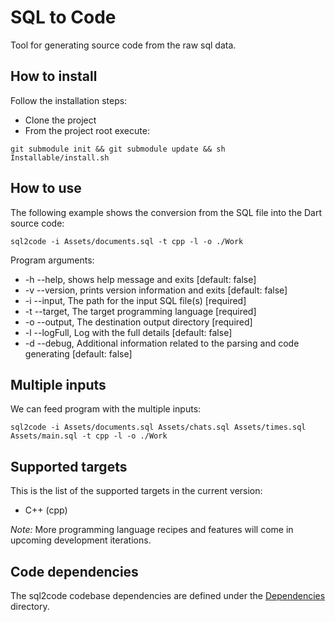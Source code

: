 # SQL to Code

Tool for generating source code from the raw sql data.

## How to install

Follow the installation steps:

- Clone the project
- From the project root execute:

```shell
git submodule init && git submodule update && sh Installable/install.sh
```

## How to use

The following example shows the conversion from the SQL file into the Dart source code:

`sql2code -i Assets/documents.sql -t cpp -l -o ./Work`

Program arguments:

- -h --help, shows help message and exits [default: false]
- -v --version, prints version information and exits [default: false]
- -i --input, The path for the input SQL file(s) [required]
- -t --target, The target programming language [required]
- -o --output, The destination output directory [required]
- -l --logFull, Log with the full details [default: false]
- -d --debug, Additional information related to the parsing and code generating [default: false]

## Multiple inputs

We can feed program with the multiple inputs:

`sql2code -i Assets/documents.sql Assets/chats.sql Assets/times.sql Assets/main.sql -t cpp -l -o ./Work`

## Supported targets

This is the list of the supported targets in the current version:

- C++ (cpp)

*Note:* More programming language recipes and features will come in upcoming development iterations.

## Code dependencies

The sql2code codebase dependencies are defined under the [Dependencies](./Dependencies) directory.